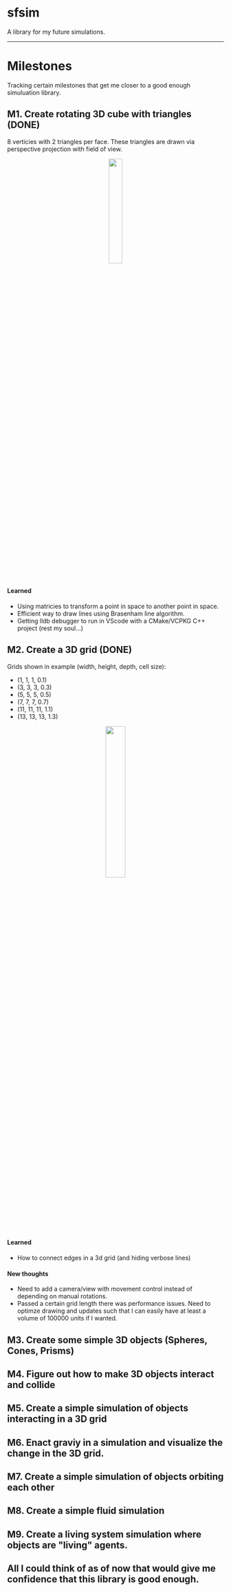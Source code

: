 # sfsim

A library for my future simulations.

--- 
# Milestones

Tracking certain milestones that get me closer to a good enough simuluation library.

## M1. Create rotating 3D cube with triangles (DONE)
8 verticies with 2 triangles per face. These triangles are drawn via perspective projection with field of view.
 <p align="center">
   <img src="https://github.com/user-attachments/assets/badebe55-ff11-491e-9842-f8fedcf79563" width="25%" height="25%"/>
</p>

#### Learned
- Using matricies to transform a point in space to another point in space.
- Efficient way to draw lines using Brasenham line algorithm.
- Getting lldb debugger to run in VScode with a CMake/VCPKG C++ project (rest my soul...)

## M2. Create a 3D grid (DONE)
Grids shown in example (width, height, depth, cell size):
 * (1, 1, 1, 0.1) 
 * (3, 3, 3, 0.3)
 * (5, 5, 5, 0.5)
 * (7, 7, 7, 0.7)
 * (11, 11, 11, 1.1)
 * (13, 13, 13, 1.3)
  
<p align="center">
   <img src="https://github.com/user-attachments/assets/2d55be1a-aac4-486c-98ca-5f170d0dd4a5" width="30%" height="30%"/>
</p>

#### Learned 
- How to connect edges in a 3d grid (and hiding verbose lines)

#### New thoughts
- Need to add a camera/view with movement control instead of depending on manual rotations.
- Passed a certain grid length there was performance issues. Need to optimze drawing and updates such that I can easily have at least a volume of 100000 units if I wanted.


## M3. Create some simple 3D objects (Spheres, Cones, Prisms)
## M4. Figure out how to make 3D objects interact and collide
## M5. Create a simple simulation of objects interacting in a 3D grid
## M6. Enact graviy in a simulation and visualize the change in the 3D grid.
## M7. Create a simple simulation of objects orbiting each other
## M8. Create a simple fluid simulation
## M9. Create a living system simulation where objects are "living" agents.

All I could think of as of now that would give me confidence that this library is good enough.
---

